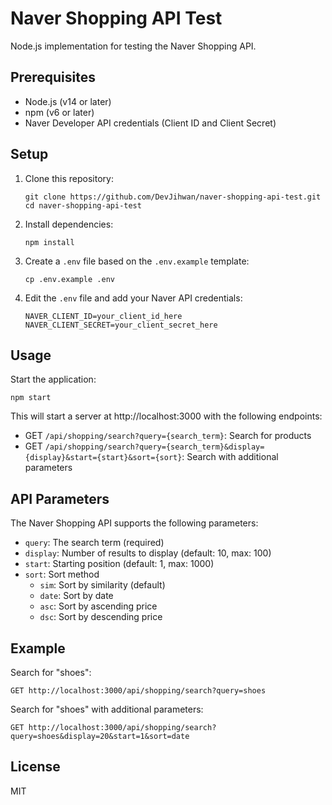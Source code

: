 # Naver Shopping API Test

Node.js implementation for testing the Naver Shopping API.

## Prerequisites

- Node.js (v14 or later)
- npm (v6 or later)
- Naver Developer API credentials (Client ID and Client Secret)

## Setup

1. Clone this repository:
   ```
   git clone https://github.com/DevJihwan/naver-shopping-api-test.git
   cd naver-shopping-api-test
   ```

2. Install dependencies:
   ```
   npm install
   ```

3. Create a `.env` file based on the `.env.example` template:
   ```
   cp .env.example .env
   ```

4. Edit the `.env` file and add your Naver API credentials:
   ```
   NAVER_CLIENT_ID=your_client_id_here
   NAVER_CLIENT_SECRET=your_client_secret_here
   ```

## Usage

Start the application:
```
npm start
```

This will start a server at http://localhost:3000 with the following endpoints:

- GET `/api/shopping/search?query={search_term}`: Search for products
- GET `/api/shopping/search?query={search_term}&display={display}&start={start}&sort={sort}`: Search with additional parameters

## API Parameters

The Naver Shopping API supports the following parameters:

- `query`: The search term (required)
- `display`: Number of results to display (default: 10, max: 100)
- `start`: Starting position (default: 1, max: 1000)
- `sort`: Sort method
  - `sim`: Sort by similarity (default)
  - `date`: Sort by date
  - `asc`: Sort by ascending price
  - `dsc`: Sort by descending price

## Example

Search for "shoes":
```
GET http://localhost:3000/api/shopping/search?query=shoes
```

Search for "shoes" with additional parameters:
```
GET http://localhost:3000/api/shopping/search?query=shoes&display=20&start=1&sort=date
```

## License

MIT